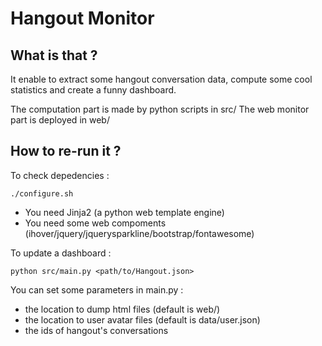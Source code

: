 Hangout Monitor
===============

What is that ?
--------------

It enable to extract some hangout conversation data, compute some cool statistics and create a funny dashboard.

The computation part is made by python scripts in src/
The web monitor part is deployed in web/

How to re-run it ?
-----------------

To check depedencies :
    
    ./configure.sh

  * You need Jinja2 (a python web template engine)
  * You need some web compoments (ihover/jquery/jquerysparkline/bootstrap/fontawesome)

To update a dashboard :

    python src/main.py <path/to/Hangout.json>

You can set some parameters in main.py :
  
  * the location to dump html files (default is web/)
  * the location to user avatar files (default is data/user.json)
  * the ids of hangout's conversations

